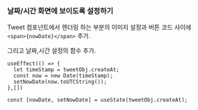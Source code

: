 ### 날짜/시간 화면에 보이도록 설정하기  

Tweet 컴포넌트에서 렌더링 하는 부분의 이미지 설정과 버튼 코드 사이에  
 `<span>{nowDate}</span>` 추가.

그리고 날짜,시간 설정의 함수 추가. 
```
useEffect(() => {
  let timeStamp = tweetObj.createAt;
  const now = new Date(timeStamp);
  setNowDate(now.toUTCString());
},[]) 
```
`const [nowDate, setNowDate] = useState(tweetObj.createAt);`  
 
 
